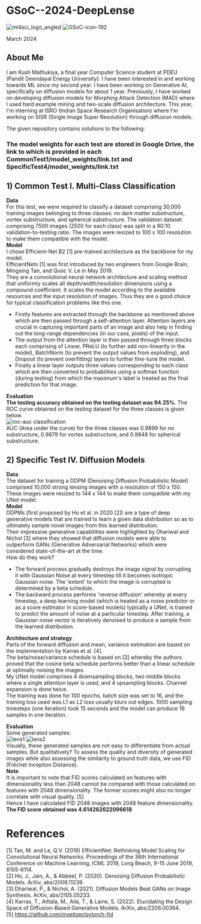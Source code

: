 # GSoC--2024-DeepLense
![ml4sci_logo_angled](https://github.com/0-kush-0/GSoC--2024-DeepLense/assets/98215349/92f19fd2-feac-425d-8a45-a88090665a67)                   ![GSoC-icon-192](https://github.com/0-kush-0/GSoC--2024-DeepLense/assets/98215349/19ef0353-a205-4dd7-9d23-5dffe6dc40e2)  


March 2024
## About Me  
I am Kush Mathukiya, a final year Computer Science student at PDEU (Pandit Deendayal Energy University). I have been interested in and working towards ML since my second year. I have been working on Generative AI, specifically on diffusion models for about 1 year. Previously, I have worked on developing diffusion models for Morphing Attack Detection (MAD) where I used hard example mining and two-scale diffusion architecture. This year, I'm interning at ISRO (Indian Space Research Organisation) where I'm working on SISR (Single Image Super Resolution) through diffusion models.  


The given repository contains solutions to the following:  
### **The model weights for each test are stored in Google Drive, the link to which is provided in each CommonTest1/model_weights/link.txt and SpecificTest4/model_weights/link.txt**  

## 1) Common Test I. Multi-Class Classification  
**Data**  
For this test, we were required to classify a dataset comprising 30,000 training images belonging to three classes: no dark matter substructure, vortex substructure, and spherical substructure. The validation dataset comprising 7500 images (2500 for each class) was split in a 90:10 validation-to-testing ratio. The images were resized to 100 x 100 resolution to make them compatible with the model.  
**Model**  
 I chose Efficient-Net B2 [1] pre-trained architecture as the backbone for my model.  
EfficientNets [1] was first introduced by two engineers from Google Brain, Mingxing Tan, and Quoc V. Le in May 2019.  
They are a convolutional neural network architecture and scaling method that uniformly scales all depth/width/resolution dimensions using a compound coefficient.
It scales the model according to the available resources and the input resolution of images. Thus they are a good choice for typical classification problems like this one.

* Firstly features are extracted through the backbone as mentioned above which are then passed through a self-attention layer. Attention layers are crucial in capturing important parts of an image and also help in finding out the long-range dependencies (in our case, pixels) of the input.
* The output from the attention layer is then passed through three blocks each comprising of Linear, PReLU (to further add non-linearity in the model), BatchNorm (to prevent the output values from exploding), and Dropout (to prevent overfitting) layers to further fine-tune the model.
* Finally a linear layer outputs three values corresponding to each class which are then converted to probabilities using a softmax function (during testing) from which the maximum's label is treated as the final prediction for that image.

**Evaluation**  
**The testing accuracy obtained on the testing dataset was 94.25%**. The ROC curve obtained on the testing dataset for the three classes is given below.  
![roc-auc classification](https://github.com/0-kush-0/GSoC--2024-DeepLense/assets/98215349/31998a91-17a4-4426-b444-33890590f016)  
AUC (Area under the curve) for the three classes was 0.9899 for no substructure, 0.9879 for vortex substructure, and 0.9848 for spherical substructure.  

## 2) Specific Test IV. Diffusion Models  
**Data**  
The dataset for training a DDPM (Denoising Diffusion Probabilistic Model) comprised 10,000 strong lensing images with a resolution of 150 x 150. These images were resized to 144 x 144 to make them compatible with my UNet model.  
**Model**  
DDPMs (first proposed by Ho et al. in 2020 [2]) are a type of deep generative models that are trained to learn a given data distribution so as to ultimately sample novel images from this learned distribution.  
Their impressive generative capabilities were highlighted by Dhariwal and Nichol [3] where they showed that diffusion models were able to outperform GANs (Generative Adversarial Networks) which were considered state-of-the-art at the time.  
How do they work?  
* The forward process gradually destroys the image signal by corrupting it with Gaussian Noise at every timestep till it becomes isotropic Gaussian noise. The 'extent' to which the image is corrupted is determined by a beta schedule.
* The backward process performs 'reverse diffusion' whereby at every timestep, a deep learning model (which is treated as a noise predictor or as a score estimator in score-based models) typically a UNet, is trained to predict the amount of noise at a particular timestep. After training, a Gaussian noise vector is iteratively denoised to produce a sample from the learned distribution.  

**Architecture and strategy**  
Parts of the forward diffusion and mean, variance estimation are based on the implementation by Karras et al. [4].  
The beta/noise/variance schedule is based on [3] whereby the authors proved that the cosine beta schedule performs better than a linear schedule at optimally noising the images.  
My UNet model comprises 4 downsampling blocks, two middle blocks where a single attention layer is used, and 4 upsampling blocks. Channel expansion is done twice.  
The training was done for 100 epochs, batch size was set to 16, and the training loss used was L1 as L2 loss usually blurs out edges. 1000 sampling timesteps (one iteration) took 15 seconds and the model can produce 16 samples in one iteration.  

**Evaluation**  
Some generated samples:  
![lens1](https://github.com/0-kush-0/GSoC--2024-DeepLense/assets/98215349/efe1658c-05d8-414d-be72-b556bd5db7d0) ![lens2](https://github.com/0-kush-0/GSoC--2024-DeepLense/assets/98215349/687d41fd-1608-4629-996b-ffb89bb773fd)  
Visually, these generated samples are not easy to differentiate from actual samples. But qualitatively? To assess the quality and diversity of generated images while also assessing the similarity to ground truth data, we use FID (Fréchet Inception Distance).   
**Note**  
It is important to note that FID scores calculated on features with dimensionality less than 2048 cannot be compared with those calculated on features with 2048 dimensionality. The former scores might also no longer correlate with visual quality. [5]    
Hence I have calculated FID 2048 images with 2048 feature dimensionality. **The FID score obtained was 4.614262622096618** 

# References  
[1] Tan, M. and Le, Q.V. (2019) EfficientNet: Rethinking Model Scaling for Convolutional Neural Networks. Proceedings of the 36th International Conference on Machine Learning, ICML 2019, Long Beach, 9-15 June 2019, 6105-6114.  
[2] Ho, J., Jain, A., & Abbeel, P. (2020). Denoising Diffusion Probabilistic Models. ArXiv, abs/2006.11239.  
[3] Dhariwal, P., & Nichol, A. (2021). Diffusion Models Beat GANs on Image Synthesis. ArXiv, abs/2105.05233.  
[4] Karras, T., Aittala, M., Aila, T., & Laine, S. (2022). Elucidating the Design Space of Diffusion-Based Generative Models. ArXiv, abs/2206.00364.  
[5] https://github.com/mseitzer/pytorch-fid  
